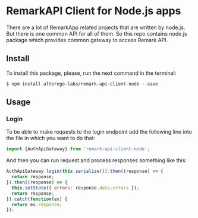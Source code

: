 # RemarkAPI Client for Node.js apps

There are a lot of RemarkApp related projects that are written by node.js. But there is one common API for all of them.
So this repo contains node.js package which provides common gateway to access Remark API.

## Install

To install this package, please, run the next command in the terminal:

```
$ npm install alterego-labs/remark-api-client-node --save
```

## Usage

### Login

To be able to make requests to the login endpoint add the following line into the file in which you want to do that:

```javascript
import {AuthApiGateway} from 'remark-api-client-node';
```

And then you can run request and process responses something like this:

```javascript
AuthApiGateway.login(this.serialize()).then((response) => {
  return response;
}).then((response) => {
  this.setState({ errors: response.data.errors });
  return response;
}).catch(function(ex) {
  return ex.response;
});
```
